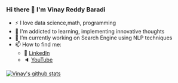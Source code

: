 ### Hi there 👋 I'm Vinay Reddy Baradi

<!--
**vinayreddy115/vinayreddy115** is a ✨ _special_ ✨ repository because its `README.md` (this file) appears on your GitHub profile.

Here are some ideas to get you started:
-->
- :zap: I love data science,math, programming
- 🌱 I'm addicted to learning, implementing innovative thoughts
- 🔭 I’m currently working on Search Engine using NLP techniques
- 📫 How to find me: 
  - :office:  [LinkedIn](https://www.linkedin.com/in/vinay-kumar-reddy-baradi/)
  - :speaker: [YouTube](https://www.youtube.com/channel/UCW9LQsJM6mKtsiOSW3z4yGQ)

[![Vinay's github stats](https://github-readme-stats.vercel.app/api?username=vinayreddy115&count_private=true&show_icons=true&theme=radical&hide_rank=false)](https://github.com/anuraghazra/github-readme-stats)
